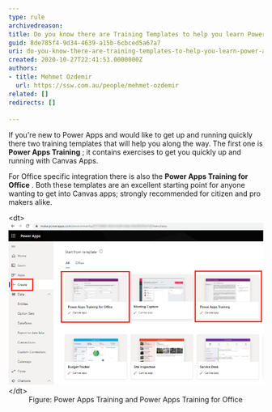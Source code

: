 ```yaml
---
type: rule
archivedreason: 
title: Do you know there are Training Templates to help you learn Power Apps (Canvas)?
guid: 8de785f4-9d34-4639-a15b-6cbced5a67a7
uri: do-you-know-there-are-training-templates-to-help-you-learn-power-apps-canvas
created: 2020-10-27T22:41:53.0000000Z
authors:
- title: Mehmet Ozdemir
  url: https://ssw.com.au/people/mehmet-ozdemir
related: []
redirects: []

---
```


If you're new to Power Apps and would like to get up and running quickly there two training templates that will help you along the way. The first one is  **Power Apps Training** ; it contains exercises to get you quickly up and running with Canvas Apps.

For Office specific integration there is also the  **Power Apps Training for Office** . Both these templates are an excellent starting point for anyone wanting to get into Canvas apps; strongly recommended for citizen and pro makers alike.

<!--endintro-->
<dl class="image">&lt;dt&gt;<img src="power-apps-training.png" alt="power-apps-training.png" style="width:750px;">&lt;/dt&gt;<dd>Figure: Power Apps Training and Power Apps Training for Office <br></dd></dl>
